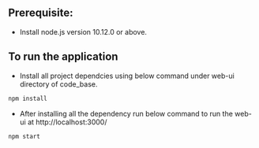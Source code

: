 ## Prerequisite:
- Install node.js version 10.12.0 or above.

## To run the application
- Install all project dependcies using below command under web-ui directory of code_base.
```sh
npm install
```
- After installing all the dependency run below command to run the web-ui at http://localhost:3000/
```sh
npm start
```
